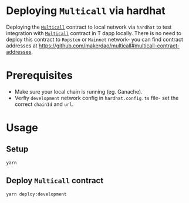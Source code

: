 # Deploying `Multicall` via hardhat

Deploying the
[`Multicall`](https://github.com/makerdao/multicall/blob/master/src/Multicall.sol)
contract to local network via `hardhat` to test integration with
[`Multicall`](https://github.com/makerdao/multicall/blob/master/src/Multicall.sol)
contract in T dapp locally. There is no need to deploy this contract to
`Ropsten` or `Mainnet` network- you can find contract addresses at
https://github.com/makerdao/multicall#multicall-contract-addresses.

# Prerequisites
* Make sure your local chain is running (eg. Ganache).
* Verfiy `development` network config in `hardhat.config.ts` file- set the correct `chainId` and `url`.

# Usage
## Setup
`yarn`

## Deploy `Multicall` contract
`yarn deploy:development`